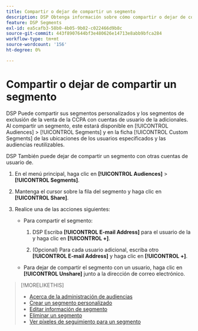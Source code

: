 ```yaml
---
title: Compartir o dejar de compartir un segmento
description: DSP Obtenga información sobre cómo compartir o dejar de compartir un segmento de exclusión de venta personalizado o de CCPA con otras cuentas de usuario de.
feature: DSP Segments
exl-id: ea5cafb3-58b0-4b05-9b02-c022466d9b8c
source-git-commit: 443f8907644bf3e480626e14713e8abb9bfca284
workflow-type: tm+mt
source-wordcount: '156'
ht-degree: 0%

---
```


# Compartir o dejar de compartir un segmento

DSP Puede compartir sus segmentos personalizados y los segmentos de exclusión de la venta de la CCPA con cuentas de usuario de la adicionales. Al compartir un segmento, este estará disponible en [!UICONTROL Audiences] > [!UICONTROL Segments] y en la ficha [!UICONTROL Custom Segments] de las ubicaciones de los usuarios especificados y las audiencias reutilizables.

DSP También puede dejar de compartir un segmento con otras cuentas de usuario de.

1. En el menú principal, haga clic en **[!UICONTROL Audiences]** > **[!UICONTROL Segments]**.

1. Mantenga el cursor sobre la fila del segmento y haga clic en **[!UICONTROL Share]**.

1. Realice una de las acciones siguientes:

   * Para compartir el segmento:

      1. DSP Escriba **[!UICONTROL E-mail Address]** para el usuario de la y haga clic en **[!UICONTROL +]**.

      1. (Opcional) Para cada usuario adicional, escriba otro **[!UICONTROL E-mail Address]** y haga clic en **[!UICONTROL +]**.

   * Para dejar de compartir el segmento con un usuario, haga clic en **[!UICONTROL Unshare]** junto a la dirección de correo electrónico.

>[!MORELIKETHIS]
>
>* [Acerca de la administración de audiencias](audience-about.md)
>* [Crear un segmento personalizado](custom-segment-create.md)
>* [Editar información de segmento](segment-edit.md)
>* [Eliminar un segmento](segment-delete.md)
>* [Ver píxeles de seguimiento para un segmento](segment-view-pixels.md)
